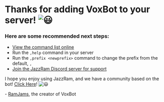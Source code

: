 # Thanks for adding VoxBot to your server! <img class="emoji" draggable="false" class="emoji" alt="😃" src="https://twemoji.maxcdn.com/v/latest/svg/1f603.svg">

### Here are some recommended next steps:

* [View the command list online](https://voxbot.github.io)
* Run the `,help` command in your server
* Run the `,prefix <newprefix>` command to change the prefix from the default, `,`
* [Join the JazzRam Discord server for support](https://discord.gg/kz2ab6RRuk)

I hope you enjoy using JazzRam, and we have a community based on the bot! [Click Here](https://discord.gg/amqCFZJ)! <img class="emoji" draggable="false" class="emoji" alt="😃" src="https://twemoji.maxcdn.com/v/latest/svg/1f609.svg">

\- [RamJams](https://ramjams.github.io), the creator of VoxBot
